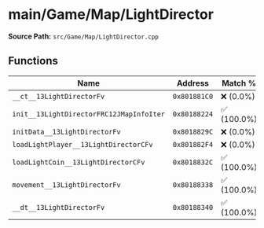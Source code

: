 # main/Game/Map/LightDirector

**Source Path:** `src/Game/Map/LightDirector.cpp`

## Functions

| Name | Address | Match % |
|------|---------|---------|
| `__ct__13LightDirectorFv` | `0x801881C0` | :x: (0.0%) |
| `init__13LightDirectorFRC12JMapInfoIter` | `0x80188224` | :white_check_mark: (100.0%) |
| `initData__13LightDirectorFv` | `0x8018829C` | :x: (0.0%) |
| `loadLightPlayer__13LightDirectorCFv` | `0x801882F4` | :x: (0.0%) |
| `loadLightCoin__13LightDirectorCFv` | `0x8018832C` | :white_check_mark: (100.0%) |
| `movement__13LightDirectorFv` | `0x80188338` | :white_check_mark: (100.0%) |
| `__dt__13LightDirectorFv` | `0x80188340` | :white_check_mark: (100.0%) |